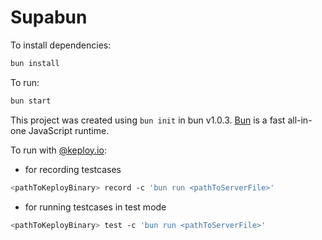 # Supabun

To install dependencies:

```bash
bun install
```

To run:

```bash
bun start
```

This project was created using `bun init` in bun v1.0.3. [Bun](https://bun.sh) is a fast all-in-one JavaScript runtime.

To run with [@keploy.io](https://github.com/keploy):

* for recording testcases
```bash
<pathToKeployBinary> record -c 'bun run <pathToServerFile>'
```


* for running testcases in test mode
```bash
<pathToKeployBinary> test -c 'bun run <pathToServerFile>'
```
